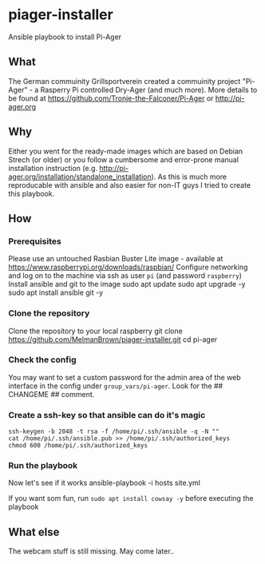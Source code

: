# piager-installer
Ansible playbook to install Pi-Ager

## What
The German commuinity Grillsportverein created a commuinity project "Pi-Ager" - a Rasperry Pi controlled Dry-Ager (and much more).
More details to be found at https://github.com/Tronje-the-Falconer/Pi-Ager or http://pi-ager.org

## Why
Either you went for the ready-made images which are based on Debian Strech (or older) or you follow a cumbersome and error-prone manual installation instruction (e.g. http://pi-ager.org/installation/standalone_installation).
As this is much more reproducable with ansible and also easier for non-IT guys I tried to create this playbook.

## How
### Prerequisites
Please use an untouched Rasbian Buster Lite image - available at https://www.raspberrypi.org/downloads/raspbian/ 
Configure networking and log on to the machine via ssh as user `pi` (and password `raspberry`)
Install ansible and git to the image
	sudo apt update
	sudo apt upgrade -y
	sudo apt install ansible git -y

### Clone the repository
Clone the repository to your local raspberry
	git clone https://github.com/MelmanBrown/piager-installer.git
	cd pi-ager

### Check the config
You may want to set a custom password for the admin area of the web interface in the config under `group_vars/pi-ager`. Look for the ## CHANGEME ## comment.

### Create a ssh-key so that ansible can do it's magic
	ssh-keygen -b 2048 -t rsa -f /home/pi/.ssh/ansible -q -N ""
	cat /home/pi/.ssh/ansible.pub >> /home/pi/.ssh/authorized_keys
	chmod 600 /home/pi/.ssh/authorized_keys

### Run the playbook
Now let's see if it works
	ansible-playbook -i hosts site.yml

If you want som fun, run `sudo apt install cowsay -y` before executing the playbook

## What else
The webcam stuff is still missing. May come later..
